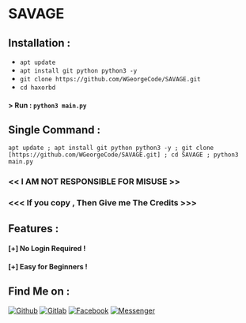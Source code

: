 # SAVAGE

## Installation :

* `apt update`
* `apt install git python python3 -y`
* `git clone https://github.com/WGeorgeCode/SAVAGE.git`
* `cd haxorbd`

#### > Run : `python3 main.py`

## Single Command :
```
apt update ; apt install git python python3 -y ; git clone [https://github.com/WGeorgeCode/SAVAGE.git] ; cd SAVAGE ; python3 main.py
```


### << I AM NOT RESPONSIBLE FOR MISUSE >>
### <<< If you copy , Then Give me The Credits >>> 

## Features :
#### [+] No Login Required !
#### [+] Easy for Beginners !

## Find Me on :
[![Github](https://img.shields.io/badge/Github-WGEORGECODE-green?style=for-the-badge&logo=github)](https://github.com/WGEORGECODE)
[![Gitlab](https://img.shields.io/badge/Gitlab-WGEORGECODE-green?style=for-the-badge&logo=gitlab)](https://gitlab.com/WGEORGECODE)
[![Facebook](https://img.shields.io/badge/Facebook-green?style=for-the-badge&logo=facebook)](https://www.facebook.com/profile.php?id=100000410934892)
[![Messenger](https://img.shields.io/badge/Chat-Messenger-blue?style=for-the-badge&logo=messenger)](https://m.me/100000410934892)
